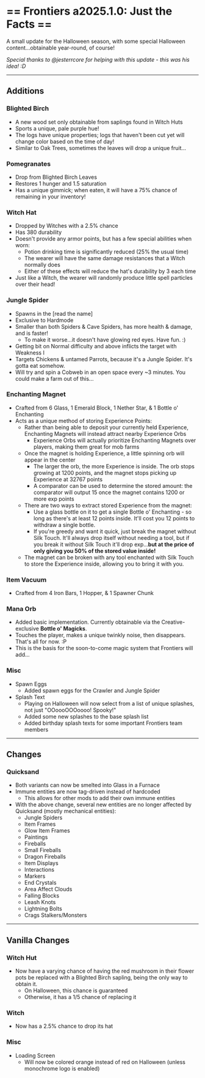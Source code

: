 # == Frontiers a2025.1.0: Just the Facts ==
A small update for the Halloween season, with some special Halloween content...obtainable year-round, of course!

_Special thanks to @jesterrcore for helping with this update - this was his idea! :D_

--------------------------
## Additions
### Blighted Birch
- A new wood set only obtainable from saplings found in Witch Huts
- Sports a unique, pale purple hue!
- The logs have unique properties; logs that haven't been cut yet will change color based on the time of day!
- Similar to Oak Trees, sometimes the leaves will drop a unique fruit...
### Pomegranates
- Drop from Blighted Birch Leaves
- Restores 1 hunger and 1.5 saturation
- Has a unique gimmick; when eaten, it will have a 75% chance of remaining in your inventory!
### Witch Hat
- Dropped by Witches with a 2.5% chance
- Has 380 durability
- Doesn't provide any armor points, but has a few special abilities when worn:
  - Potion drinking time is significantly reduced (25% the usual time)
  - The wearer will have the same damage resistances that a Witch normally does
  - Either of these effects will reduce the hat's durability by 3 each time
- Just like a Witch, the wearer will randomly produce little spell particles over their head!
### Jungle Spider
- Spawns in the [read the name]
- Exclusive to Hardmode
- Smaller than both Spiders & Cave Spiders, has more health & damage, and is faster!
  - To make it worse...it doesn't have glowing red eyes. Have fun. :)
- Getting bit on Normal difficulty and above inflicts the target with Weakness I
- Targets Chickens & untamed Parrots, because it's a Jungle Spider. It's gotta eat somehow.
- Will try and spin a Cobweb in an open space every ~3 minutes. You could make a farm out of this...
### Enchanting Magnet
- Crafted from 6 Glass, 1 Emerald Block, 1 Nether Star, & 1 Bottle o' Enchanting
- Acts as a unique method of storing Experience Points:
  - Rather than being able to deposit your currently held Experience, Enchanting Magnets will instead attract nearby Experience Orbs
    - Experience Orbs will actually prioritize Enchanting Magnets over players, making them great for mob farms
  - Once the magnet is holding Experience, a little spinning orb will appear in the center
    - The larger the orb, the more Experience is inside. The orb stops growing at 1200 points, and the magnet stops picking up Experience at 32767 points
    - A comparator can be used to determine the stored amount: the comparator will output 15 once the magnet contains 1200 or more exp points
  - There are two ways to extract stored Experience from the magnet:
    - Use a glass bottle on it to get a single Bottle o' Enchanting - so long as there's at least 12 points inside. It'll cost you 12 points to withdraw a single bottle.
    - If you're greedy and want it quick, just break the magnet without Silk Touch. It'll always drop itself without needing a tool, but if you break it without Silk Touch it'll drop exp...**but at the price of only giving you 50% of the stored value inside!**
  - The magnet can be broken with any tool enchanted with Silk Touch to store the Experience inside, allowing you to bring it with you.
### Item Vacuum
- Crafted from 4 Iron Bars, 1 Hopper, & 1 Spawner Chunk
### Mana Orb
- Added basic implementation. Currently obtainable via the Creative-exclusive **Bottle o' Magicks**.
- Touches the player, makes a unique twinkly noise, then disappears. That's all for now. :P
- This is the basis for the soon-to-come magic system that Frontiers will add...
### Misc
- Spawn Eggs
  - Added spawn eggs for the Crawler and Jungle Spider 
- Splash Text
  - Playing on Halloween will now select from a list of unique splashes, not just "OOoooOOOoooo! Spooky!"
  - Added some new splashes to the base splash list
  - Added birthday splash texts for some important Frontiers team members

--------------------------
## Changes
### Quicksand
- Both variants can now be smelted into Glass in a Furnace
- Immune entities are now tag-driven instead of hardcoded
  - This allows for other mods to add their own immune entities
- With the above change, several new entities are no longer affected by Quicksand (mostly mechanical entities):
  - Jungle Spiders
  - Item Frames
  - Glow Item Frames
  - Paintings
  - Fireballs
  - Small Fireballs
  - Dragon Fireballs
  - Item Displays
  - Interactions
  - Markers
  - End Crystals
  - Area Affect Clouds
  - Falling Blocks
  - Leash Knots
  - Lightning Bolts
  - Crags Stalkers/Monsters

--------------------------
## Vanilla Changes
### Witch Hut
- Now have a varying chance of having the red mushroom in their flower pots be replaced with a Blighted Birch sapling, being the only way to obtain it.
  - On Halloween, this chance is guaranteed
  - Otherwise, it has a 1/5 chance of replacing it
### Witch
- Now has a 2.5% chance to drop its hat
### Misc
- Loading Screen
  - Will now be colored orange instead of red on Halloween (unless monochrome logo is enabled)